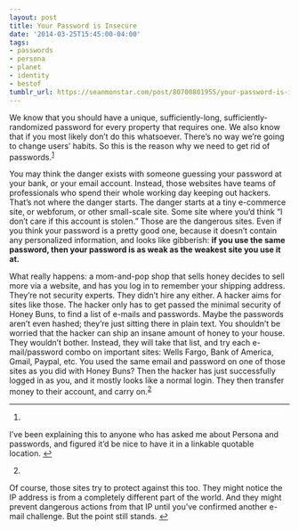 ```yaml
---
layout: post
title: Your Password is Insecure
date: '2014-03-25T15:45:00-04:00'
tags:
- passwords
- persona
- planet
- identity
- bestof
tumblr_url: https://seanmonstar.com/post/80700801955/your-password-is-insecure
---
```

We know that you should have a unique, sufficiently-long, sufficiently-randomized password for every property that requires one. We also know that if you most likely don’t do this whatsoever. There’s no way we’re going to change users’ habits. So this is the reason why we need to get rid of passwords.<sup id="fnref:p80108151293-1"><a href="#fn:p80108151293-1" rel="footnote">1</a></sup>

You may think the danger exists with someone guessing your password at your bank, or your email account. Instead, those websites have teams of professionals who spend their whole working day keeping out hackers. That’s not where the danger starts. The danger starts at a tiny e-commerce site, or webforum, or other small-scale site. Some site where you’d think “I don’t care if this account is stolen.” Those are the dangerous sites. Even if you think your password is a pretty good one, because it doesn’t contain any personalized information, and looks like gibberish: **if you use the same password, then your password is as weak as the weakest site you use it at.**

What really happens: a mom-and-pop shop that sells honey decides to sell more via a website, and has you log in to remember your shipping address. They’re not security experts. They didn’t hire any either. A hacker aims for sites like those. The hacker only has to get passed the minimal security of Honey Buns, to find a list of e-mails and passwords. Maybe the passwords aren’t even hashed; they’re just sitting there in plain text. You shouldn’t be worried that the hacker can ship an insane amount of honey to your house. They wouldn’t bother. Instead, they will take that list, and try each e-mail/password combo on important sites: Wells Fargo, Bank of America, Gmail, Paypal, etc. You used the same email and password on one of those sites as you did with Honey Buns? Then the hacker has just successfully logged in as you, and it mostly looks like a normal login. They then transfer money to their account, and carry on.<sup id="fnref:p80108151293-2"><a href="#fn:p80108151293-2" rel="footnote">2</a></sup>

* * *

1. 

I’ve been explaining this to anyone who has asked me about Persona and passwords, and figured it’d be nice to have it in a linkable quotable location.&nbsp;[↩](#fnref:p80108151293-1)

2. 

Of course, those sites try to protect against this too. They might notice the IP address is from a completely different part of the world. And they might prevent dangerous actions from that IP until you’ve confirmed another e-mail challenge. But the point still stands.&nbsp;[↩](#fnref:p80108151293-2)

